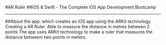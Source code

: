 #AR Ruler
##iOS & Swift - The Complete iOS App Development Bootcamp

__________________________________________________________________________________________
##About the app:
which creates an iOS app using the ARKit technology. Creating a AR Ruler. Able to measure the distance in metres between 2 points
The  app uses ARKit technology to  make a ruler that measures the distance  betweem two points in meters.

